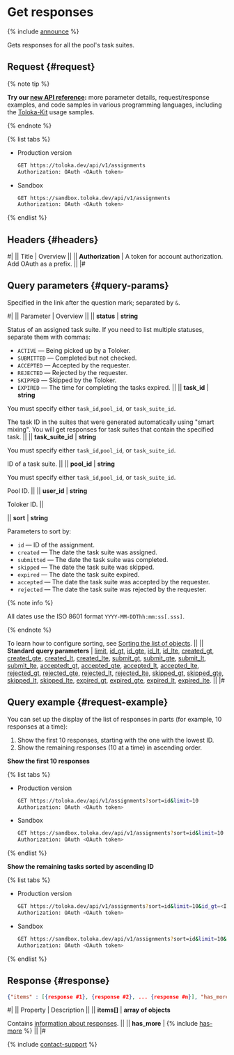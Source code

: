 # Get responses

{% include [announce](../_includes/announce.md) %}

Gets responses for all the pool's task suites.

## Request {#request}

{% note tip %}

**Try our [new API reference](https://toloka.ai/docs/api/api-reference/#get-/assignments):** more parameter details, request/response examples, and code samples in various programming languages, including the [Toloka-Kit](../../toloka-kit/index.md) usage samples.

{% endnote %}

{% list tabs %}

- Production version

  ```bash
  GET https://toloka.dev/api/v1/assignments
  Authorization: OAuth <OAuth token>
  ```

- Sandbox

  ```bash
  GET https://sandbox.toloka.dev/api/v1/assignments
  Authorization: OAuth <OAuth token>
  ```

{% endlist %}

## Headers {#headers}

#|
|| Title | Overview ||
|| **Authorization** | A token for account authorization. Add OAuth as a prefix. ||
|#

## Query parameters {#query-params}

Specified in the link after the question mark; separated by `&`.

#|
|| Parameter | Overview ||
|| **status** | **string**

Status of an assigned task suite. If you need to list multiple statuses, separate them with commas:

- `ACTIVE` — Being picked up by a Toloker.
- `SUBMITTED` — Completed but not checked.
- `ACCEPTED` — Accepted by the requester.
- `REJECTED` — Rejected by the requester.
- `SKIPPED` — Skipped by the Toloker.
- `EXPIRED` — The time for completing the tasks expired. ||
|| **task_id** | **string**

You must specify either `task_id`,`pool_id`, or `task_suite_id`.

The task ID in the suites that were generated automatically using "smart mixing". You will get responses for task suites that contain the specified task. ||
|| **task_suite_id** | **string**

You must specify either `task_id`,`pool_id`, or `task_suite_id`.

ID of a task suite. ||
|| **pool_id** | **string**

You must specify either `task_id`,`pool_id`, or `task_suite_id`.

Pool ID. ||
|| **user_id** | **string**

Toloker ID. ||

|| **sort** | **string**

Parameters to sort by:

- `id` — ID of the assignment.
- `created` — The date the task suite was assigned.
- `submitted` — The date the task suite was completed.
- `skipped` — The date the task suite was skipped.
- `expired` — The date the task suite expired.
- `accepted` — The date the task suite was accepted by the requester.
- `rejected` — The date the task suite was rejected by the requester.

{% note info %}

All dates use the ISO 8601 format `YYYY-MM-DDThh:mm:ss[.sss]`.

{% endnote %}

To learn how to configure sorting, see [Sorting the list of objects](sorting.md). ||
|| **Standard query parameters** | [limit](standard-query-parameters.md#limit),  [id_gt](standard-query-parameters.md#id_gt), [id_gte](standard-query-parameters.md#id_gte), [id_lt](standard-query-parameters.md#id_lt), [id_lte](standard-query-parameters.md#id_lte), [created_gt](standard-query-parameters.md#created_gt), [created_gte](standard-query-parameters.md#created_gte), [created_lt](standard-query-parameters.md#created_lt), [created_lte](standard-query-parameters.md#created_lte), [submit_gt](standard-query-parameters.md#submit_gt), [submit_gte](standard-query-parameters.md#submit_gte), [submit_lt](standard-query-parameters.md#submit_lt), [submit_lte](standard-query-parameters.md#submit_lte), [acceptedt_gt](standard-query-parameters.md#accepted_gt), [accepted_gte](standard-query-parameters.md#accepted_gte), [accepted_lt](standard-query-parameters.md#accepted_lt), [accepted_lte](standard-query-parameters.md#accepted_lte), [rejected_gt](standard-query-parameters.md#rejected_gt), [rejected_gte](standard-query-parameters.md#rejected_gte), [rejected_lt](standard-query-parameters.md#rejected_lt), [rejected_lte](standard-query-parameters.md#rejected_lte), [skipped_gt](standard-query-parameters.md#skipped_gt), [skipped_gte](standard-query-parameters.md#skipped_gte), [skipped_lt](standard-query-parameters.md#skipped_lt), [skipped_lte](standard-query-parameters.md#skipped_lte), [expired_gt](standard-query-parameters.md#expired_gt), [expired_gte](standard-query-parameters.md#expired_gte), [expired_lt](standard-query-parameters.md#expired_lt), [expired_lte](standard-query-parameters.md#expired_lte). ||
|#

## Query example {#request-example}

You can set up the display of the list of responses in parts (for example, 10 responses at a time):

1. Show the first 10 responses, starting with the one with the lowest ID.
1. Show the remaining responses (10 at a time) in ascending order.

**Show the first 10 responses**

{% list tabs %}

- Production version

  ```bash
  GET https://toloka.dev/api/v1/assignments?sort=id&limit=10
  Authorization: OAuth <OAuth token>
  ```

- Sandbox

  ```bash
  GET https://sandbox.toloka.dev/api/v1/assignments?sort=id&limit=10
  Authorization: OAuth <OAuth token>
  ```

{% endlist %}

**Show the remaining tasks sorted by ascending ID**

{% list tabs %}

- Production version

  ```bash
  GET https://toloka.dev/api/v1/assignments?sort=id&limit=10&id_gt=<ID of the last task suite from the previous response>
  Authorization: OAuth <OAuth token>
  ```

- Sandbox

  ```bash
  GET https://sandbox.toloka.dev/api/v1/assignments?sort=id&limit=10&id_gt=<ID of the last task suite from the previous response>
  Authorization: OAuth <OAuth token>
  ```

{% endlist %}

## Response {#response}

```json
{"items" : [{response #1}, {response #2}, ... {response #n}], "has_more": true}
```

#|
|| Property | Description ||
|| **items[]** | **array of objects**

Contains [information about responses](get-assignment-id.md). ||
|| **has_more** | {% include [has-more](../_includes/has-more.md) %} ||
|#

{% include [contact-support](../../guide/_includes/contact-support.md) %}